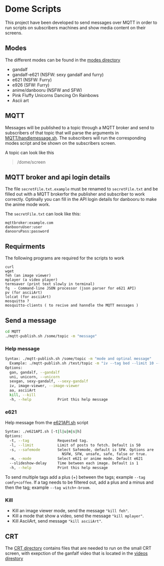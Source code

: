# Dome Scripts

This project have been developed to send messages over MQTT in order to run scripts on subscribers machines and show media content on their screens.

## Modes
The different modes can be found in the [modes directory](./modes/)

-	 gandalf
-	 gandalf-e621 (NSFW: sexy gandalf and furry)
-	 e621	(NSFW: Furry)
-	 e926	(SFW: Furry)
-  anime/danbooru (NSFW and SFW)
-	 Pink Fluffy Unicorns Dancing On Rainbows
-	 Ascii art

## MQTT 
Messages will be published to a topic through a MQTT broker and send to subscribers of that topic that will parse the arguments in [MQTT/handlemessage.sh](./MQTT/handleMessage.sh). The subscribers will run the corresponding modes script and be shown on the subscribers screen.

A topic can look like this
> /dome/screen

## MQTT broker and api login details
The file `secretFile.txt.example` must be renamed to `secretFile.txt` and be filled out with a MQTT brokerfor the publisher and subscriber to work correctly. Optinally  you can fill in the API login details for danbooru to make the anime mode work.

The `secretFile.txt` can look like this:
```
mqttbroker:example.com
danbooruUser:user
danooruPass:password
```

## Requirments

The following programs are required for the scripts to work

```
curl 
wget
feh (an image viewer)
mplayer (a video player)
termsaver (print text slowly in terminal)
fq  - Command-line JSON processor (json parser for e621 API) 
pv (for asciiArt)
lolcat (for asciiArt)
mosquitto ? 
mosquitto-clients ( to recive and hanndle the MQTT messages )
```

## Send a message
```bash
cd MQTT
./mqtt-publish.sh /some/topic -m "message"
```

### Help message
```bash
Syntax: ./mqtt-publish.sh /some/topic -m "mode and optinal message"
  Example: ./mqtt-publish.sh /test/topic -m "iv --tag bed --limit 10 --safemode true"
Options:
  gan, gandalf, --gandalf
  uni, unicorn, --unicorn
  sexgan, sexy-gandalf, --sexy-gandalf
  iv, image-viewer, --image-viewer
  aa, asciiArt
  kill, --kill
  -h, --help            Print this help message
```

### e621

Help message from the [e621API.sh](./modes/e621/e621API.sh) script

```bash
Syntax: ./e621API.sh [-t|l|u|m|s|h]
Options:
  -t, --tag             Requested tag.
  -l, --limit           Limit of posts to fetch. Default is 50
  -s, --safemode        Select Safemode, default is SFW. Options are
                          NSFW, SFW, unsafe, safe, false or true.
  -m, --mode            Select e621 or anime mode. Default e621
  --slideshow-delay     Time between each image. Default is 1
  -h, --help            Print this help message
```

To send multiple tags add a plus (+) between the tags; example `--tag comfy+coffee`. If a tag needs to be filtered out, add a plus and a minus and then the tag; example `--tag witch+-broom`.

### Kill

* Kill an image viewer mode, send the message `"kill feh"`. 
* Kill a mode that show a video, send the message `"kill mplayer"`.
* Kill AsciiArt, send message `"kill asciiArt"`.

## CRT 
The [CRT directory](./crt/) contains files that are needed to run on the small CRT screen, with exepction of the ganfalf video that is located in the [videos direstory](./videos/)
